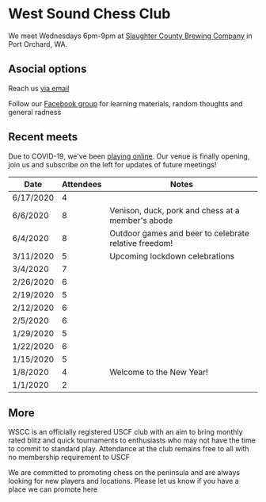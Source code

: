 # West Sound Chess Club

We meet Wednesdays 6pm-9pm at [Slaughter County Brewing Company](https://goo.gl/maps/MLYQGDA9BtWv36wX9) in Port Orchard, WA.

## Asocial options

Reach us [via email](mailto:us@chessand.beer)

Follow our [Facebook group](https://www.facebook.com/events/slaughter-county-brewing-company/west-sound-chess-club-at-slaughter-county-brewery/1482100138480457/) for learning materials, random thoughts and general radness

## Recent meets

Due to COVID-19, we've been [playing online](https://lichess.org/). Our venue is finally opening, join us and subscribe on the left for updates of future meetings!

Date|Attendees|Notes
-|-|-
6/17/2020 | 4 |
6/6/2020 | 8 | Venison, duck, pork and chess at a member's abode
6/4/2020 | 8 | Outdoor games and beer to celebrate relative freedom!
3/11/2020 | 5 | Upcoming lockdown celebrations
3/4/2020 | 7 |
2/26/2020 | 6 |
2/19/2020 | 5 |
2/12/2020 | 6 |
2/5/2020 | 6 |
1/29/2020 | 5 |
1/22/2020 | 6 |
1/15/2020 | 5 |
1/8/2020 | 4 | Welcome to the New Year!
1/1/2020 | 2 |

## More

WSCC is an officially registered USCF club with an aim to bring monthly rated blitz and quick tournaments to enthusiasts who may not have the time to commit to standard play. Attendance at the club remains free to all with no membership requirement to USCF

We are committed to promoting chess on the peninsula and are always looking for new players and locations. Please let us know if you have a place we can promote here

